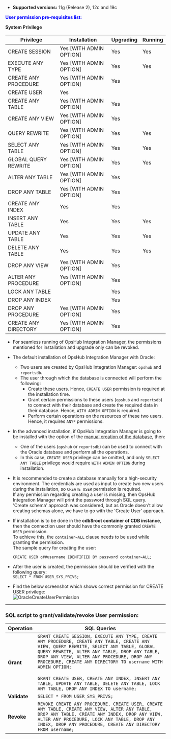 
- **Supported versions:** 11g (Release 2), 12c and 19c

<span style="color:blue">**User permission pre-requisites list:**</span>

**System Privilege**

| **Privilege** | **Installation** | **Upgrading** | **Running** |
|---------------|------------------|---------------|-------------|
| CREATE SESSION | Yes [WITH ADMIN OPTION] | Yes | Yes |
| EXECUTE ANY TYPE | Yes [WITH ADMIN OPTION] | Yes | Yes |
| CREATE ANY PROCEDURE | Yes [WITH ADMIN OPTION] | Yes | |
| CREATE USER | Yes | | |
| CREATE ANY TABLE | Yes [WITH ADMIN OPTION] | Yes | |
| CREATE ANY VIEW | Yes [WITH ADMIN OPTION] | Yes | |
| QUERY REWRITE | Yes [WITH ADMIN OPTION] | Yes | Yes |
| SELECT ANY TABLE | Yes [WITH ADMIN OPTION] | Yes | Yes |
| GLOBAL QUERY REWRITE | Yes [WITH ADMIN OPTION] | Yes | Yes |
| ALTER ANY TABLE | Yes [WITH ADMIN OPTION] | Yes | |
| DROP ANY TABLE | Yes [WITH ADMIN OPTION] | Yes | |
| CREATE ANY INDEX | Yes | Yes | |
| INSERT ANY TABLE | Yes | Yes | Yes |
| UPDATE ANY TABLE | Yes | Yes | Yes |
| DELETE ANY TABLE | Yes | Yes | Yes |
| DROP ANY VIEW | Yes [WITH ADMIN OPTION] | Yes | |
| ALTER ANY PROCEDURE | Yes [WITH ADMIN OPTION] | Yes | |
| LOCK ANY TABLE | | Yes | |
| DROP ANY INDEX | | Yes | |
| DROP ANY PROCEDURE | Yes [WITH ADMIN OPTION] | Yes | |
| CREATE ANY DIRECTORY | Yes [WITH ADMIN OPTION] | Yes | |

- For seamless running of OpsHub Integration Manager, the permissions mentioned for installation and upgrade only can be revoked.

- The default installation of OpsHub Integration Manager with Oracle:
  - Two users are created by OpsHub Integration Manager: `opshub` and `reportsdb`. 
  - The user through which the database is connected will perform the following:
    - Create these users. Hence, `CREATE USER` permission is required at the installation time.
    - Grant certain permissions to these users (`opshub` and `reportsdb`) to connect with their database and create the required data in their database. Hence, `WITH ADMIN OPTION` is required.
    - Perform certain operations on the resources of these two users. Hence, it requires `ANY*` permissions.

- In the advanced installation, if OpsHub Integration Manager is going to be installed with the option of the [manual creation of the database](/getting-started/installation.md#manual-creation-of-the-databases), then:
  - One of the users (`opshub` or `reportsdb`) can be used to connect with the Oracle database and perform all the operations.
  - In this case, `CREATE USER` privilege can be omitted, and only `SELECT ANY TABLE` privilege would require `WITH ADMIN OPTION` during installation.

- It is recommended to create a database manually for a high-security environment. The credentials are used as input to create two new users during the installation, so `CREATE USER` permission is required.  
  If any permission regarding creating a user is missing, then OpsHub Integration Manager will print the password through SQL query.  
  'Create schema' approach was considered, but as Oracle doesn't allow creating schemas alone, we have to go with the 'Create User' approach.

- If installation is to be done in the **cdb$root container of CDB instance**, then the connection user should have the commonly granted `CREATE USER` permission.  
  To achieve this, the `container=ALL` clause needs to be used while granting the permission.  
  The sample query for creating the user:
  
   `CREATE USER c##username IDENTIFIED BY password container=ALL;`

- After the user is created, the permission should be verified with the following query:  
  `SELECT * FROM USER_SYS_PRIVS;`

- Find the below screenshot which shows correct permission for CREATE USER privilege:  
  ![OracleCreateUserPermission](../assets/OracleCreateUserPermission.png)

---

### **SQL script to grant/validate/revoke User permission:**

| **Operation** | **SQL Queries** |
|---------------|------------------|
| **Grant** | `GRANT CREATE SESSION, EXECUTE ANY TYPE, CREATE ANY PROCEDURE, CREATE ANY TABLE, CREATE ANY VIEW, QUERY REWRITE, SELECT ANY TABLE, GLOBAL QUERY REWRITE, ALTER ANY TABLE, DROP ANY TABLE, DROP ANY VIEW, ALTER ANY PROCEDURE, DROP ANY PROCEDURE, CREATE ANY DIRECTORY TO username WITH ADMIN OPTION;`<br><br>`GRANT CREATE USER, CREATE ANY INDEX, INSERT ANY TABLE, UPDATE ANY TABLE, DELETE ANY TABLE, LOCK ANY TABLE, DROP ANY INDEX TO username;` |
| **Validate** | `SELECT * FROM USER_SYS_PRIVS;` |
| **Revoke** | `REVOKE CREATE ANY PROCEDURE, CREATE USER, CREATE ANY TABLE, CREATE ANY VIEW, ALTER ANY TABLE, DROP ANY TABLE, CREATE ANY INDEX, DROP ANY VIEW, ALTER ANY PROCEDURE, LOCK ANY TABLE, DROP ANY INDEX, DROP ANY PROCEDURE, CREATE ANY DIRECTORY FROM username;` |
